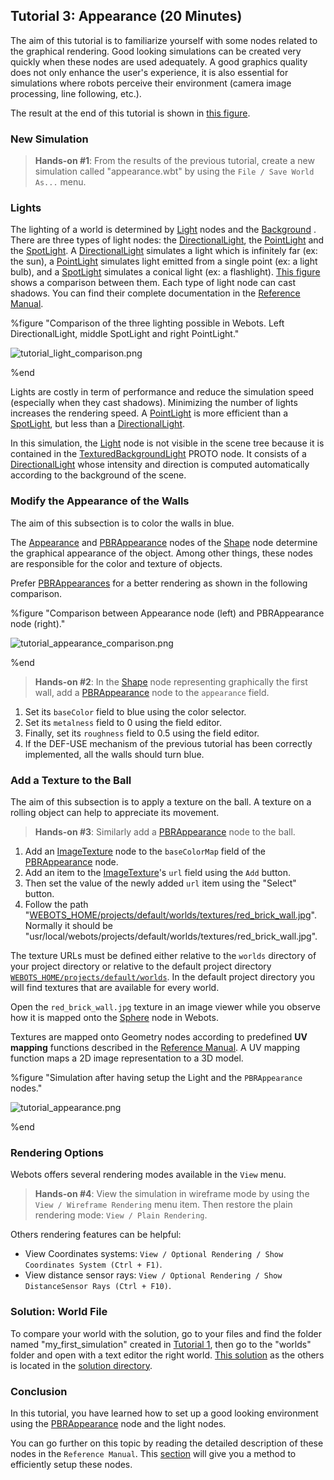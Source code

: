 ## Tutorial 3: Appearance (20 Minutes)

The aim of this tutorial is to familiarize yourself with some nodes related to the graphical rendering.
Good looking simulations can be created very quickly when these nodes are used adequately.
A good graphics quality does not only enhance the user's experience, it is also essential for simulations where robots perceive their environment (camera image processing, line following, etc.).

The result at the end of this tutorial is shown in [this figure](#simulation-after-having-setup-the-light-and-the-pbrappearance-nodes).

### New Simulation

> **Hands-on #1**: From the results of the previous tutorial, create a new simulation called "appearance.wbt" by using the `File / Save World As...` menu.

### Lights

The lighting of a world is determined by [Light](../reference/light.md) nodes and the [Background](../reference/background.md) .
There are three types of light nodes: the [DirectionalLight](../reference/directionallight.md), the [PointLight](../reference/pointlight.md) and the [SpotLight](../reference/spotlight.md).
A [DirectionalLight](../reference/directionallight.md) simulates a light which is infinitely far (ex: the sun), a [PointLight](../reference/pointlight.md) simulates light emitted from a single point (ex: a light bulb), and a [SpotLight](../reference/spotlight.md) simulates a conical light (ex: a flashlight).
[This figure](#comparison-of-the-three-lighting-possible-in-webots-left-directionallight-middle-spotlight-and-right-pointlight) shows a comparison between them.
Each type of light node can cast shadows.
You can find their complete documentation in the [Reference Manual](../reference/nodes-and-api-functions.md).

%figure "Comparison of the three lighting possible in Webots. Left DirectionalLight, middle SpotLight and right PointLight."

![tutorial_light_comparison.png](images/tutorial_light_comparison.thumbnail.jpg)

%end

Lights are costly in term of performance and reduce the simulation speed (especially when they cast shadows).
Minimizing the number of lights increases the rendering speed.
A [PointLight](../reference/pointlight.md) is more efficient than a [SpotLight](../reference/spotlight.md), but less than a [DirectionalLight](../reference/directionallight.md).

In this simulation, the [Light](../reference/light.md) node is not visible in the scene tree because it is contained in the [TexturedBackgroundLight](object-backgrounds.md#texturedbackgroundlight) PROTO node.
It consists of a [DirectionalLight](../reference/directionallight.md) whose intensity and direction is computed automatically according to the background of the scene.

### Modify the Appearance of the Walls

The aim of this subsection is to color the walls in blue.

The [Appearance](../reference/appearance.md) and [PBRAppearance](../reference/pbrappearance.md) nodes of the [Shape](../reference/shape.md) node determine the graphical appearance of the object.
Among other things, these nodes are responsible for the color and texture of objects.

Prefer [PBRAppearances](../reference/pbrappearance.md) for a better rendering as shown in the following comparison.

%figure "Comparison between Appearance node (left) and PBRAppearance node (right)."

![tutorial_appearance_comparison.png](images/tutorial_appearance_comparison.thumbnail.jpg)

%end


> **Hands-on #2**: In the [Shape](../reference/shape.md) node representing graphically the first wall, add a [PBRAppearance](../reference/pbrappearance.md) node to the `appearance` field.
1. Set its `baseColor` field to blue using the color selector.
2. Set its `metalness` field to 0 using the field editor.
3. Finally, set its `roughness` field to 0.5 using the field editor.
4. If the DEF-USE mechanism of the previous tutorial has been correctly implemented, all the walls should turn blue.

### Add a Texture to the Ball

The aim of this subsection is to apply a texture on the ball.
A texture on a rolling object can help to appreciate its movement.

> **Hands-on #3**: Similarly add a [PBRAppearance](../reference/pbrappearance.md) node to the ball.
1. Add an [ImageTexture](../reference/imagetexture.md) node to the `baseColorMap` field of the [PBRAppearance](../reference/pbrappearance.md) node.
2. Add an item to the [ImageTexture](../reference/imagetexture.md)'s `url` field using the `Add` button.
3. Then set the value of the newly added `url` item using the "Select" button.
4. Follow the path "[WEBOTS\_HOME/projects/default/worlds/textures/red\_brick\_wall.jpg](https://github.com/cyberbotics/webots/tree/{version}/projects/default/worlds/textures/red_brick_wall.jpg)". Normally it should be "usr/local/webots/projects/default/worlds/textures/red\_brick\_wall.jpg".

The texture URLs must be defined either relative to the `worlds` directory of your project directory or relative to the default project directory [`WEBOTS_HOME/projects/default/worlds`](https://github.com/cyberbotics/webots/tree/{version}/projects/default/worlds).
In the default project directory you will find textures that are available for every world.

Open the `red_brick_wall.jpg` texture in an image viewer while you observe how it is mapped onto the [Sphere](../reference/sphere.md) node in Webots.

Textures are mapped onto Geometry nodes according to predefined **UV mapping** functions described in the [Reference Manual](../reference/imagetexture.md).
A UV mapping function maps a 2D image representation to a 3D model.

%figure "Simulation after having setup the Light and the `PBRAppearance` nodes."

![tutorial_appearance.png](images/tutorial_appearance.thumbnail.jpg)

%end

### Rendering Options

Webots offers several rendering modes available in the `View` menu.

> **Hands-on #4**: View the simulation in wireframe mode by using the `View / Wireframe Rendering` menu item.
Then restore the plain rendering mode: `View / Plain Rendering`.

Others rendering features can be helpful:
- View Coordinates systems: `View / Optional Rendering / Show Coordinates System (Ctrl + F1)`.
- View distance sensor rays: `View / Optional Rendering / Show DistanceSensor Rays (Ctrl + F10)`.

### Solution: World File

To compare your world with the solution, go to your files and find the folder named "my\_first\_simulation" created in [Tutorial 1](tutorial-1-your-first-simulation-in-webots.md), then go to the "worlds" folder and open with a text editor the right world.
[This solution](https://github.com/cyberbotics/webots/blob/master/projects/samples/tutorials/worlds/appearance.wbt) as the others is located in the [solution directory](https://github.com/cyberbotics/webots/blob/master/projects/samples/tutorials/worlds/).

### Conclusion

In this tutorial, you have learned how to set up a good looking environment using the [PBRAppearance](../reference/pbrappearance.md) node and the light nodes.

You can go further on this topic by reading the detailed description of these nodes in the `Reference Manual`.
This [section](modeling.md#how-to-get-a-realisitc-and-efficient-rendering) will give you a method to efficiently setup these nodes.
